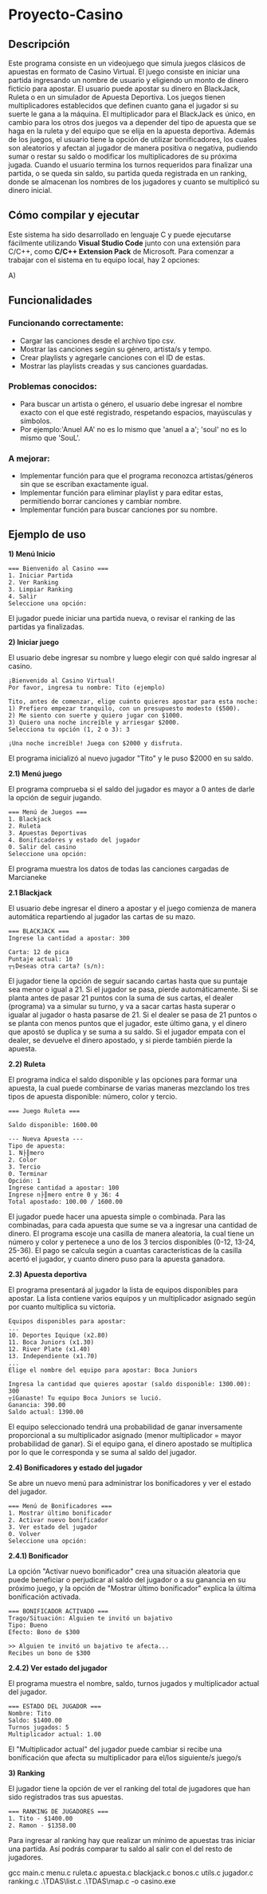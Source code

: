# Proyecto-Casino

## Descripción

Este programa consiste en un videojuego que simula juegos clásicos de apuestas en formato de Casino Virtual. El juego consiste en iniciar una partida ingresando un nombre de usuario y eligiendo un monto de dinero ficticio para apostar. El usuario puede apostar su dinero en BlackJack, Ruleta o en un simulador de Apuesta Deportiva. Los juegos tienen multiplicadores establecidos que definen cuanto gana el jugador si su suerte le gana a la máquina. El multiplicador para el BlackJack es único, en cambio para los otros dos juegos va a depender del tipo de apuesta que se haga en la ruleta y del equipo que se elija en la apuesta deportiva.
Además de los juegos, el usuario tiene la opción de utilizar bonificadores, los cuales son aleatorios y afectan al jugador de manera positiva o negativa, pudiendo sumar o restar su saldo o modificar los multiplicadores de su próxima jugada.
Cuando el usuario termina los turnos requeridos para finalizar una partida, o se queda sin saldo, su partida queda registrada en un ranking, donde se almacenan los nombres de los jugadores y cuanto se multiplicó su dinero inicial.

## Cómo compilar y ejecutar

Este sistema ha sido desarrollado en lenguaje C y puede ejecutarse fácilmente utilizando **Visual Studio Code** junto con una extensión para C/C++, como **C/C++ Extension Pack** de Microsoft. Para comenzar a trabajar con el sistema en tu equipo local, hay 2 opciones:

A) 

## Funcionalidades

### Funcionando correctamente:

- Cargar las canciones desde el archivo tipo csv.
- Mostrar las canciones según su género, artista/s y tempo.
- Crear playlists y agregarle canciones con el ID de estas.
- Mostrar las playlists creadas y sus canciones guardadas.

### Problemas conocidos:

- Para buscar un artista o género, el usuario debe ingresar el nombre exacto con el que esté registrado, respetando espacios, mayúsculas y símbolos.
- Por ejemplo:'Anuel AA' no es lo mismo que 'anuel a a'; 'soul' no es lo mismo que 'SouL'.

### A mejorar:

- Implementar función para que el programa reconozca artistas/géneros sin que se escriban exactamente igual.
- Implementar función para eliminar playlist y para editar estas, permitiendo borrar canciones y cambiar nombre.
- Implementar función para buscar canciones por su nombre.

## Ejemplo de uso

**1) Menú Inicio**


```
=== Bienvenido al Casino ===
1. Iniciar Partida
2. Ver Ranking
3. Limpiar Ranking
4. Salir
Seleccione una opción: 
```

El jugador puede iniciar una partida nueva, o revisar el ranking de las partidas ya finalizadas.

**2) Iniciar juego**

El usuario debe ingresar su nombre y luego elegir con qué saldo ingresar al casino.

```
¡Bienvenido al Casino Virtual!
Por favor, ingresa tu nombre: Tito (ejemplo)

Tito, antes de comenzar, elige cuánto quieres apostar para esta noche:
1) Prefiero empezar tranquilo, con un presupuesto modesto ($500).
2) Me siento con suerte y quiero jugar con $1000.
3) Quiero una noche increíble y arriesgar $2000.
Selecciona tu opción (1, 2 o 3): 3

¡Una noche increíble! Juega con $2000 y disfruta.
```

El programa inicializó al nuevo jugador "Tito" y le puso $2000 en su saldo.

**2.1) Menú juego**

El programa comprueba si el saldo del jugador es mayor a 0 antes de darle la opción de seguir jugando.

```
=== Menú de Juegos ===
1. Blackjack
2. Ruleta
3. Apuestas Deportivas
4. Bonificadores y estado del jugador
0. Salir del casino
Seleccione una opción: 
```

El programa muestra los datos de todas las canciones cargadas de Marcianeke

**2.1 Blackjack**

El usuario debe ingresar el dinero a apostar y el juego comienza de manera automática repartiendo al jugador las cartas de su mazo.

```
=== BLACKJACK ===
Ingrese la cantidad a apostar: 300

Carta: 12 de pica
Puntaje actual: 10
┬┐Deseas otra carta? (s/n):
```

El jugador tiene la opción de seguir sacando cartas hasta que su puntaje sea menor o igual a 21. Si el jugador se pasa, pierde automáticamente. Si se planta antes de pasar 21 puntos con la suma de sus cartas, el dealer (programa) va a simular su turno, y va a sacar cartas hasta superar o igualar al jugador o hasta pasarse de 21. Si el dealer se pasa de 21 puntos o se planta con menos puntos que el jugador, este último gana, y el dinero que apostó se duplica y se suma a su saldo. Si el jugador empata con el dealer, se devuelve el dinero apostado, y si pierde también pierde la apuesta.

**2.2) Ruleta**

El programa indica el saldo disponible y las opciones para formar una apuesta, la cual puede combinarse de varias maneras mezclando los tres tipos de apuesta disponible: número, color y tercio.

```
=== Juego Ruleta ===

Saldo disponible: 1600.00

--- Nueva Apuesta ---
Tipo de apuesta:
1. N├║mero
2. Color
3. Tercio
0. Terminar
Opción: 1
Ingrese cantidad a apostar: 100
Ingrese n├║mero entre 0 y 36: 4
Total apostado: 100.00 / 1600.00
```
El jugador puede hacer una apuesta simple o combinada. Para las combinadas, para cada apuesta que sume se va a ingresar una cantidad de dinero. El programa escoje una casilla de manera aleatoria, la cual tiene un número y color y pertenece a uno de los 3 tercios disponibles (0-12, 13-24, 25-36). El pago se calcula según a cuantas características de la casilla acertó el jugador, y cuanto dinero puso para la apuesta ganadora.

**2.3) Apuesta deportiva**

El programa presentará al jugador la lista de equipos disponibles para apostar. La lista contiene varios equipos y un multiplicador asignado según por cuanto multiplica su victoria.

```
Equipos disponibles para apostar:
...
10. Deportes Iquique (x2.80)
11. Boca Juniors (x1.30)
12. River Plate (x1.40)
13. Independiente (x1.70)
...
Elige el nombre del equipo para apostar: Boca Juniors

Ingresa la cantidad que quieres apostar (saldo disponible: 1300.00): 300
┬íGanaste! Tu equipo Boca Juniors se lució.
Ganancia: 390.00
Saldo actual: 1390.00
```

El equipo seleccionado tendrá una probabilidad de ganar inversamente proporcional a su multiplicador asignado (menor multiplicador = mayor probabilidad de ganar). Si el equipo gana, el dinero apostado se multiplica por lo que le corresponda y se suma al saldo del jugador.

**2.4) Bonificadores y estado del jugador**

Se abre un nuevo menú para administrar los bonificadores y ver el estado del jugador.

```
=== Menú de Bonificadores ===
1. Mostrar último bonificador
2. Activar nuevo bonificador
3. Ver estado del jugador
0. Volver
Seleccione una opción:
```

**2.4.1) Bonificador**

La opción "Activar nuevo bonificador" crea una situación aleatoria que puede beneficiar o perjudicar al saldo del jugador o a su ganancia en su próximo juego, y la opción de "Mostrar último bonificador" explica la última bonificación activada.

```
=== BONIFICADOR ACTIVADO ===
Trago/Situación: Alguien te invitó un bajativo
Tipo: Bueno
Efecto: Bono de $300

>> Alguien te invitó un bajativo te afecta...
Recibes un bono de $300
```

**2.4.2) Ver estado del jugador**

El programa muestra el nombre, saldo, turnos jugados y multiplicador actual del jugador.

```
=== ESTADO DEL JUGADOR ===
Nombre: Tito
Saldo: $1400.00
Turnos jugados: 5
Multiplicador actual: 1.00
```

El "Multiplicador actual" del jugador puede cambiar si recibe una bonificación que afecta su multiplicador para el/los siguiente/s juego/s

**3) Ranking**

El jugador tiene la opción de ver el ranking del total de jugadores que han sido registrados tras sus apuestas.

```
=== RANKING DE JUGADORES ===
1. Tito - $1400.00
2. Ramon - $1358.00
```

Para ingresar al ranking hay que realizar un mínimo de apuestas tras iniciar una partida. Así podrás comparar tu saldo al salir con el del resto de jugadores.

gcc main.c menu.c ruleta.c apuesta.c blackjack.c bonos.c utils.c jugador.c ranking.c  .\TDAS\list.c .\TDAS\map.c  -o casino.exe